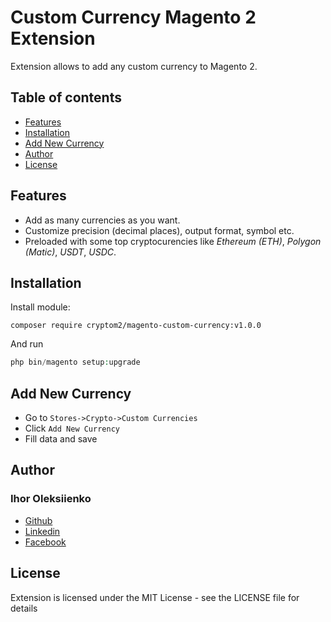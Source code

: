 # Custom Currency Magento 2 Extension

Extension allows to add any custom currency to Magento 2.

## Table of contents

* [Features](#features)
* [Installation](#installation)
* [Add New Currency](#add-new-currency)
* [Author](#author)
* [License](#license)

## Features

- Add as many currencies as you want.
- Customize precision (decimal places), output format, symbol etc.
- Preloaded with some top cryptocurencies like *Ethereum (ETH)*, *Polygon (Matic)*, *USDT*, *USDC*.

## Installation

Install module:

`composer require cryptom2/magento-custom-currency:v1.0.0`

And run

```php
php bin/magento setup:upgrade
```

## Add New Currency

- Go to `Stores->Crypto->Custom Currencies`
- Click `Add New Currency`
- Fill data and save

## Author

### Ihor Oleksiienko

* [Github](https://github.com/torys877)
* [Linkedin](https://www.linkedin.com/in/igor-alekseyenko-77613726/)
* [Facebook](https://www.facebook.com/torysua/)

## License

Extension is licensed under the MIT License - see the LICENSE file for details

